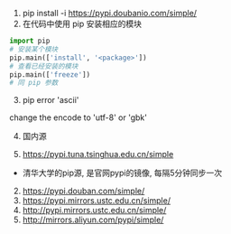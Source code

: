  1. pip install -i https://pypi.doubanio.com/simple/
 2. 在代码中使用 pip 安装相应的模块

 ```python
import pip
# 安装某个模块
pip.main(['install', '<package>'])
# 查看已经安装的模块
pip.main(['freeze'])
# 同 pip 参数
 ```

3. pip error 'ascii'

change the encode to 'utf-8' or 'gbk'

4. 国内源

1. https://pypi.tuna.tsinghua.edu.cn/simple
  - 清华大学的pip源, 是官网pypi的镜像, 每隔5分钟同步一次
2. https://pypi.douban.com/simple/
3. https://pypi.mirrors.ustc.edu.cn/simple/
4. http://pypi.mirrors.ustc.edu.cn/simple/
5. http://mirrors.aliyun.com/pypi/simple/
